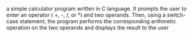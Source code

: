 a simple calculator program written in C language. It prompts the user to enter an operator ( +, -, /, or *) and two operands. Then, using a switch-case statement, the program performs the corresponding arithmetic operation on the two operands and displays the result to the user
